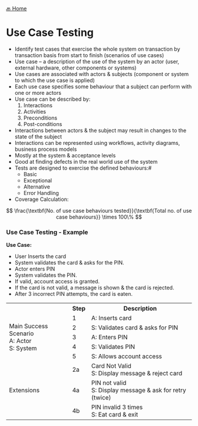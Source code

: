 [🔙 Home](../home.md)

# Use Case Testing
* Identify test cases that exercise the whole system on transaction by transaction basis from start to finish (scenarios of use cases)
* Use case – a description of the use of the system by an actor (user, external hardware, other components or systems)
* Use cases are associated with actors & subjects (component or system to which the use case is applied)
* Each use case specifies some behaviour that a subject can perform with one or more actors
* Use case can be described by:
  1. Interactions
  2. Activities
  3. Preconditions
  4. Post-conditions
* Interactions between actors & the subject may result in changes to the state of the subject
* Interactions can be represented using workflows, activity diagrams, business process models
* Mostly at the system & acceptance levels
* Good at finding defects in the real world use of the system
* Tests are designed to exercise the defined behaviours:#
  * Basic
  * Exceptional
  * Alternative
  * Error Handling
* Coverage Calculation:

$$
\frac{\textbf{No. of use case behaviours tested}}{\textbf{Total no. of use case behaviours}} \times 100\%
$$

### Use Case Testing - Example
**Use Case:**
* User Inserts the card
* System validates the card & asks for the PIN.
* Actor enters PIN 
* System validates the PIN. 
* If valid, account access is granted.
* If the card is not valid, a message is shown & the card is rejected. 
* After 3 incorrect PIN attempts, the card is eaten.

<table>
  <tr>
    <th style="background-colour: #787676;"></th>
    <th style="background-colour: #787676;">Step</th>
    <th style="background-colour: #787676;">Description</th>
  </tr>
  <tr>
    <td rowspan="5">Main Success Scenario<br>A: Actor<br> S: System</td>
    <td>1</td>
    <td>A: Inserts card</td>
  </tr>
  <tr>
    <td>2</td>
    <td>S: Validates card & asks for PIN</td>
  </tr>
 <tr>
    <td>3</td>
    <td>A: Enters PIN</td>
  </tr>
 <tr>
    <td>4</td>
    <td>S: Validates PIN</td>
  </tr>
 <tr>
    <td>5</td>
    <td>S: Allows account access</td>
  </tr>
  <tr>
    <td rowspan="3">Extensions</td>
    <td>2a</td>
    <td>Card Not Valid<br>S: Display message & reject card</td>
  </tr>
  <tr>
    <td>4a</td>
    <td>PIN not valid<br>S: Display message & ask for retry (twice)</td>
  </tr> 
  <tr>
    <td>4b</td>
    <td>PIN invalid 3 times<br>S: Eat card & exit</td>
  </tr>
</table>
